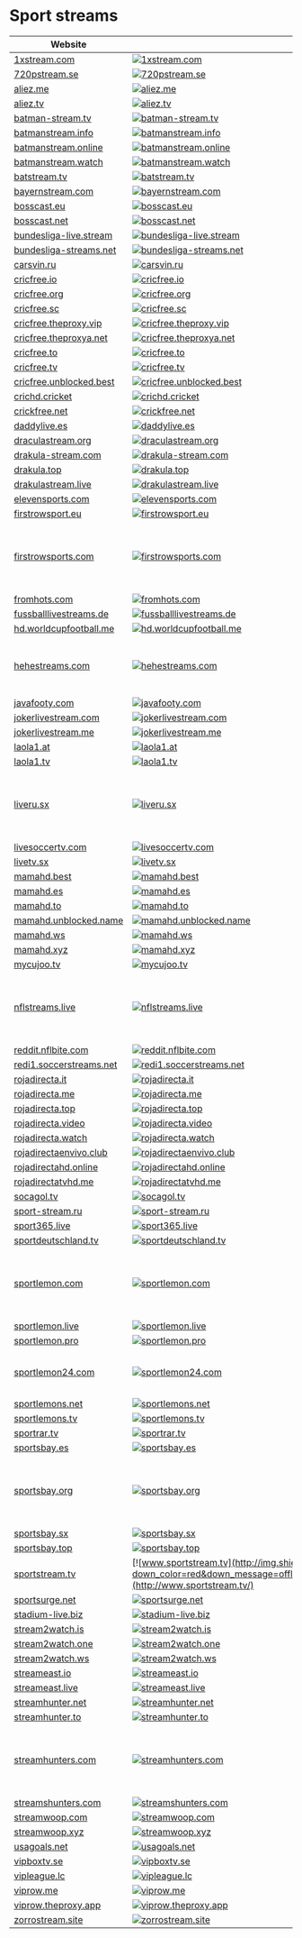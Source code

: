 # Sport streams

|Website|Status|Remark|
|-|-|-|
|[1xstream.com](http://1xstream.com/)|[![1xstream.com](https://img.shields.io/website?down_color=red&down_message=offline&up_color=green&up_message=online&url=http%3A%2F%2F1xstream.com)](http://1xstream.com/)|-|
|[720pstream.se](http://720pstream.se/)|[![720pstream.se](https://img.shields.io/website?down_color=red&down_message=offline&up_color=green&up_message=online&url=http%3A%2F%2F720pstream.se)](http://720pstream.se/)|-|
|[aliez.me](http://aliez.me/)|[![aliez.me](https://img.shields.io/website?down_color=red&down_message=offline&up_color=green&up_message=online&url=http%3A%2F%2Faliez.me)](http://aliez.me/)|-|
|[aliez.tv](https://aliez.tv/)|[![aliez.tv](https://img.shields.io/website?down_color=red&down_message=offline&up_color=green&up_message=online&url=https%3A%2F%2Faliez.tv)](https://aliez.tv/)|-|
|[batman-stream.tv](https://batman-stream.tv/)|[![batman-stream.tv](https://img.shields.io/website?down_color=red&down_message=offline&up_color=green&up_message=online&url=https%3A%2F%2Fbatman-stream.tv)](https://batman-stream.tv/)|-|
|[batmanstream.info](http://batmanstream.info/)|[![batmanstream.info](https://img.shields.io/website?down_color=red&down_message=offline&up_color=green&up_message=online&url=http%3A%2F%2Fbatmanstream.info)](http://batmanstream.info/)|-|
|[batmanstream.online](http://batmanstream.online/)|[![batmanstream.online](https://img.shields.io/website?down_color=red&down_message=offline&up_color=green&up_message=online&url=http%3A%2F%2Fbatmanstream.online)](http://batmanstream.online/)|-|
|[batmanstream.watch](http://batmanstream.watch/)|[![batmanstream.watch](https://img.shields.io/website?down_color=red&down_message=offline&up_color=green&up_message=online&url=http%3A%2F%2Fbatmanstream.watch)](http://batmanstream.watch/)|-|
|[batstream.tv](https://batstream.tv/)|[![batstream.tv](https://img.shields.io/website?down_color=red&down_message=offline&up_color=green&up_message=online&url=https%3A%2F%2Fbatstream.tv)](https://batstream.tv/)|-|
|[bayernstream.com](https://bayernstream.com/)|[![bayernstream.com](https://img.shields.io/website?down_color=red&down_message=offline&up_color=green&up_message=online&url=https%3A%2F%2Fbayernstream.com)](https://bayernstream.com/)|-|
|[bosscast.eu](http://bosscast.eu/)|[![bosscast.eu](https://img.shields.io/website?down_color=red&down_message=offline&up_color=green&up_message=online&url=http%3A%2F%2Fbosscast.eu)](http://bosscast.eu/)|-|
|[bosscast.net](http://bosscast.net/)|[![bosscast.net](https://img.shields.io/website?down_color=red&down_message=offline&up_color=green&up_message=online&url=http%3A%2F%2Fbosscast.net)](http://bosscast.net/)|-|
|[bundesliga-live.stream](https://bundesliga-live.stream/)|[![bundesliga-live.stream](https://img.shields.io/website?down_color=red&down_message=offline&up_color=green&up_message=online&url=https%3A%2F%2Fbundesliga-live.stream)](https://bundesliga-live.stream/)|-|
|[bundesliga-streams.net](https://bundesliga-streams.net/)|[![bundesliga-streams.net](https://img.shields.io/website?down_color=red&down_message=offline&up_color=green&up_message=online&url=https%3A%2F%2Fbundesliga-streams.net)](https://bundesliga-streams.net/)|-|
|[carsvin.ru](https://carsvin.ru/)|[![carsvin.ru](https://img.shields.io/website?down_color=red&down_message=offline&up_color=green&up_message=online&url=https%3A%2F%2Fcarsvin.ru)](https://carsvin.ru/)|-|
|[cricfree.io](https://cricfree.io/)|[![cricfree.io](https://img.shields.io/website?down_color=red&down_message=offline&up_color=green&up_message=online&url=https%3A%2F%2Fcricfree.io)](https://cricfree.io/)|-|
|[cricfree.org](https://cricfree.org/)|[![cricfree.org](https://img.shields.io/website?down_color=red&down_message=offline&up_color=green&up_message=online&url=https%3A%2F%2Fcricfree.org)](https://cricfree.org/)|-|
|[cricfree.sc](https://cricfree.sc/)|[![cricfree.sc](https://img.shields.io/website?down_color=red&down_message=offline&up_color=green&up_message=online&url=https%3A%2F%2Fcricfree.sc)](https://cricfree.sc/)|-|
|[cricfree.theproxy.vip](https://cricfree.theproxy.vip/)|[![cricfree.theproxy.vip](https://img.shields.io/website?down_color=red&down_message=offline&up_color=green&up_message=online&url=https%3A%2F%2Fcricfree.theproxy.vip)](https://cricfree.theproxy.vip/)|-|
|[cricfree.theproxya.net](https://cricfree.theproxya.net/)|[![cricfree.theproxya.net](https://img.shields.io/website?down_color=red&down_message=offline&up_color=green&up_message=online&url=https%3A%2F%2Fcricfree.theproxya.net)](https://cricfree.theproxya.net/)|-|
|[cricfree.to](https://cricfree.to/)|[![cricfree.to](https://img.shields.io/website?down_color=red&down_message=offline&up_color=green&up_message=online&url=https%3A%2F%2Fcricfree.to)](https://cricfree.to/)|-|
|[cricfree.tv](https://cricfree.tv/)|[![cricfree.tv](https://img.shields.io/website?down_color=red&down_message=offline&up_color=green&up_message=online&url=https%3A%2F%2Fcricfree.tv)](https://cricfree.tv/)|-|
|[cricfree.unblocked.best](https://cricfree.unblocked.best/)|[![cricfree.unblocked.best](https://img.shields.io/website?down_color=red&down_message=offline&up_color=green&up_message=online&url=https%3A%2F%2Fcricfree.unblocked.best)](https://cricfree.unblocked.best/)|-|
|[crichd.cricket](https://crichd.cricket/)|[![crichd.cricket](https://img.shields.io/website?down_color=red&down_message=offline&up_color=green&up_message=online&url=https%3A%2F%2Fcrichd.cricket)](https://crichd.cricket/)|-|
|[crickfree.net](https://crickfree.net/)|[![crickfree.net](https://img.shields.io/website?down_color=red&down_message=offline&up_color=green&up_message=online&url=https%3A%2F%2Fcrickfree.net)](https://crickfree.net/)|-|
|[daddylive.es](http://daddylive.es/)|[![daddylive.es](https://img.shields.io/website?down_color=red&down_message=offline&up_color=green&up_message=online&url=http%3A%2F%2Fdaddylive.es)](http://daddylive.es/)|-|
|[draculastream.org](http://draculastream.org/)|[![draculastream.org](https://img.shields.io/website?down_color=red&down_message=offline&up_color=green&up_message=online&url=http%3A%2F%2Fdraculastream.org)](http://draculastream.org/)|-|
|[drakula-stream.com](https://drakula-stream.com/)|[![drakula-stream.com](https://img.shields.io/website?down_color=red&down_message=offline&up_color=green&up_message=online&url=https%3A%2F%2Fdrakula-stream.com)](https://drakula-stream.com/)|-|
|[drakula.top](http://drakula.top/)|[![drakula.top](https://img.shields.io/website?down_color=red&down_message=offline&up_color=green&up_message=online&url=http%3A%2F%2Fdrakula.top)](http://drakula.top/)|-|
|[drakulastream.live](https://drakulastream.live/)|[![drakulastream.live](https://img.shields.io/website?down_color=red&down_message=offline&up_color=green&up_message=online&url=https%3A%2F%2Fdrakulastream.live)](https://drakulastream.live/)|-|
|[elevensports.com](https://elevensports.com/)|[![elevensports.com](https://img.shields.io/website?down_color=red&down_message=offline&up_color=green&up_message=online&url=https%3A%2F%2Felevensports.com)](https://elevensports.com/)|-|
|[firstrowsport.eu](https://firstrowsport.eu/)|[![firstrowsport.eu](https://img.shields.io/website?down_color=red&down_message=offline&up_color=green&up_message=online&url=https%3A%2F%2Ffirstrowsport.eu)](https://firstrowsport.eu/)|-|
|[firstrowsports.com](https://firstrowsports.com/)|[![firstrowsports.com](https://img.shields.io/website?down_color=red&down_message=offline&up_color=green&up_message=online&url=https%3A%2F%2Ffirstrowsports.com)](https://firstrowsports.com/)|⚠️ Seems to be offline. Reasons are unknown.|
|[fromhots.com](https://fromhots.com/)|[![fromhots.com](https://img.shields.io/website?down_color=red&down_message=offline&up_color=green&up_message=online&url=https%3A%2F%2Ffromhots.com)](https://fromhots.com/)|-|
|[fussballlivestreams.de](https://fussballlivestreams.de/)|[![fussballlivestreams.de](https://img.shields.io/website?down_color=red&down_message=offline&up_color=green&up_message=online&url=https%3A%2F%2Ffussballlivestreams.de)](https://fussballlivestreams.de/)|-|
|[hd.worldcupfootball.me](https://hd.worldcupfootball.me/)|[![hd.worldcupfootball.me](https://img.shields.io/website?down_color=red&down_message=offline&up_color=green&up_message=online&url=https%3A%2F%2Fhd.worldcupfootball.me)](https://hd.worldcupfootball.me/)|-|
|[hehestreams.com](http://hehestreams.com/)|[![hehestreams.com](https://img.shields.io/website?down_color=red&down_message=offline&up_color=green&up_message=online&url=http%3A%2F%2Fhehestreams.com)](http://hehestreams.com/)|⚠️ Seems to be offline. ACE takedown.|
|[javafooty.com](https://javafooty.com/)|[![javafooty.com](https://img.shields.io/website?down_color=red&down_message=offline&up_color=green&up_message=online&url=https%3A%2F%2Fjavafooty.com)](https://javafooty.com/)|-|
|[jokerlivestream.com](https://jokerlivestream.com/)|[![jokerlivestream.com](https://img.shields.io/website?down_color=red&down_message=offline&up_color=green&up_message=online&url=https%3A%2F%2Fjokerlivestream.com)](https://jokerlivestream.com/)|-|
|[jokerlivestream.me](https://jokerlivestream.me/)|[![jokerlivestream.me](https://img.shields.io/website?down_color=red&down_message=offline&up_color=green&up_message=online&url=https%3A%2F%2Fjokerlivestream.me)](https://jokerlivestream.me/)|-|
|[laola1.at](https://laola1.at/)|[![laola1.at](https://img.shields.io/website?down_color=red&down_message=offline&up_color=green&up_message=online&url=https%3A%2F%2Flaola1.at)](https://laola1.at/)|-|
|[laola1.tv](https://laola1.tv/)|[![laola1.tv](https://img.shields.io/website?down_color=red&down_message=offline&up_color=green&up_message=online&url=https%3A%2F%2Flaola1.tv)](https://laola1.tv/)|-|
|[liveru.sx](http://liveru.sx/)|[![liveru.sx](https://img.shields.io/website?down_color=red&down_message=offline&up_color=green&up_message=online&url=http%3A%2F%2Fliveru.sx)](http://liveru.sx/)|⚠️ Seems to be offline. Reasons are unknown.|
|[livesoccertv.com](https://livesoccertv.com/)|[![livesoccertv.com](https://img.shields.io/website?down_color=red&down_message=offline&up_color=green&up_message=online&url=https%3A%2F%2Flivesoccertv.com)](https://livesoccertv.com/)|-|
|[livetv.sx](http://livetv.sx/)|[![livetv.sx](https://img.shields.io/website?down_color=red&down_message=offline&up_color=green&up_message=online&url=http%3A%2F%2Flivetv.sx)](http://livetv.sx/)|-|
|[mamahd.best](https://mamahd.best/)|[![mamahd.best](https://img.shields.io/website?down_color=red&down_message=offline&up_color=green&up_message=online&url=https%3A%2F%2Fmamahd.best)](https://mamahd.best/)|-|
|[mamahd.es](https://mamahd.es/)|[![mamahd.es](https://img.shields.io/website?down_color=red&down_message=offline&up_color=green&up_message=online&url=https%3A%2F%2Fmamahd.es)](https://mamahd.es/)|-|
|[mamahd.to](https://mamahd.to/)|[![mamahd.to](https://img.shields.io/website?down_color=red&down_message=offline&up_color=green&up_message=online&url=https%3A%2F%2Fmamahd.to)](https://mamahd.to/)|-|
|[mamahd.unblocked.name](https://mamahd.unblocked.name/)|[![mamahd.unblocked.name](https://img.shields.io/website?down_color=red&down_message=offline&up_color=green&up_message=online&url=https%3A%2F%2Fmamahd.unblocked.name)](https://mamahd.unblocked.name/)|-|
|[mamahd.ws](https://mamahd.ws/)|[![mamahd.ws](https://img.shields.io/website?down_color=red&down_message=offline&up_color=green&up_message=online&url=https%3A%2F%2Fmamahd.ws)](https://mamahd.ws/)|-|
|[mamahd.xyz](http://mamahd.xyz/)|[![mamahd.xyz](https://img.shields.io/website?down_color=red&down_message=offline&up_color=green&up_message=online&url=http%3A%2F%2Fmamahd.xyz)](http://mamahd.xyz/)|-|
|[mycujoo.tv](https://mycujoo.tv/)|[![mycujoo.tv](https://img.shields.io/website?down_color=red&down_message=offline&up_color=green&up_message=online&url=http%3A%2F%2Fmycujoo.tv)](https://mycujoo.tv/)|-|
|[nflstreams.live](https://nflstreams.live/)|[![nflstreams.live](https://img.shields.io/website?down_color=red&down_message=offline&up_color=green&up_message=online&url=https%3A%2F%2Fnflstreams.live)](https://nflstreams.live/)|⚠️ Seems to be offline. Reasons are unknown.|
|[reddit.nflbite.com](https://reddit.nflbite.com/)|[![reddit.nflbite.com](https://img.shields.io/website?down_color=red&down_message=offline&up_color=green&up_message=online&url=https%3A%2F%2Freddit.nflbite.com)](https://reddit.nflbite.com/)|-|
|[redi1.soccerstreams.net](https://redi1.soccerstreams.net/)|[![redi1.soccerstreams.net](https://img.shields.io/website?down_color=red&down_message=offline&up_color=green&up_message=online&url=https%3A%2F%2Fredi1.soccerstreams.net)](https://redi1.soccerstreams.net/)|-|
|[rojadirecta.it](https://rojadirecta.it/)|[![rojadirecta.it](https://img.shields.io/website?down_color=red&down_message=offline&up_color=green&up_message=online&url=https%3A%2F%2Frojadirecta.it)](https://rojadirecta.it/)|-|
|[rojadirecta.me](http://rojadirecta.me/)|[![rojadirecta.me](https://img.shields.io/website?down_color=red&down_message=offline&up_color=green&up_message=online&url=https%3A%2F%2Frojadirecta.me)](http://rojadirecta.me/)|-|
|[rojadirecta.top](https://rojadirecta.top/)|[![rojadirecta.top](https://img.shields.io/website?down_color=red&down_message=offline&up_color=green&up_message=online&url=https%3A%2F%2Frojadirecta.top)](https://rojadirecta.top/)|-|
|[rojadirecta.video](https://rojadirecta.video/)|[![rojadirecta.video](https://img.shields.io/website?down_color=red&down_message=offline&up_color=green&up_message=online&url=https%3A%2F%2Frojadirecta.video)](https://rojadirecta.video/)|-|
|[rojadirecta.watch](https://rojadirecta.watch/)|[![rojadirecta.watch](https://img.shields.io/website?down_color=red&down_message=offline&up_color=green&up_message=online&url=https%3A%2F%2Frojadirecta.watch)](https://rojadirecta.watch/)|-|
|[rojadirectaenvivo.club](https://rojadirectaenvivo.club/)|[![rojadirectaenvivo.club](https://img.shields.io/website?down_color=red&down_message=offline&up_color=green&up_message=online&url=https%3A%2F%2Frojadirectaenvivo.club)](https://rojadirectaenvivo.club/)|-|
|[rojadirectahd.online](https://rojadirectahd.online/)|[![rojadirectahd.online](https://img.shields.io/website?down_color=red&down_message=offline&up_color=green&up_message=online&url=https%3A%2F%2Frojadirectahd.online)](https://rojadirectahd.online/)|-|
|[rojadirectatvhd.me](https://rojadirectatvhd.me/)|[![rojadirectatvhd.me](https://img.shields.io/website?down_color=red&down_message=offline&up_color=green&up_message=online&url=https%3A%2F%2Frojadirectatvhd.me)](https://rojadirectatvhd.me/)|-|
|[socagol.tv](https://socagol.tv/)|[![socagol.tv](https://img.shields.io/website?down_color=red&down_message=offline&up_color=green&up_message=online&url=https%3A%2F%2Fsocagol.tv)](https://socagol.tv/)|-|
|[sport-stream.ru](https://sport-stream.ru/)|[![sport-stream.ru](https://img.shields.io/website?down_color=red&down_message=offline&up_color=green&up_message=online&url=https%3A%2F%2Fsport-stream.ru)](https://sport-stream.ru/)|-|
|[sport365.live](http://sport365.live/)|[![sport365.live](https://img.shields.io/website?down_color=red&down_message=offline&up_color=green&up_message=online&url=http%3A%2F%2Fsport365.live)](http://sport365.live/)|-|
|[sportdeutschland.tv](https://sportdeutschland.tv/)|[![sportdeutschland.tv](https://img.shields.io/website?down_color=red&down_message=offline&up_color=green&up_message=online&url=https%3A%2F%2Fsportdeutschland.tv)](https://sportdeutschland.tv/)|-|
|[sportlemon.com](http://sportlemon.com/)|[![sportlemon.com](http://img.shields.io/website?down_color=red&down_message=offline&up_color=green&up_message=online&url=http%3A%2F%2Fsportlemon.com)](http://sportlemon.com/)|⚠️ Seems to be offline. Reasons are unknown.|
|[sportlemon.live](https://sportlemon.live/)|[![sportlemon.live](https://img.shields.io/website?down_color=red&down_message=offline&up_color=green&up_message=online&url=https%3A%2F%2Fsportlemon.live)](https://sportlemon.live/)|-|
|[sportlemon.pro](https://sportlemon.pro/)|[![sportlemon.pro](https://img.shields.io/website?down_color=red&down_message=offline&up_color=green&up_message=online&url=https%3A%2F%2Fsportlemon.pro)](https://sportlemon.pro/)|-|
|[sportlemon24.com](https://sportlemon24.com/)|[![sportlemon24.com](https://img.shields.io/website?down_color=red&down_message=offline&up_color=green&up_message=online&url=https%3A%2F%2Fsportlemon24.com)](https://sportlemon24.com/)|⚠️ Seems to have no streams.|
|[sportlemons.net](http://sportlemons.net/)|[![sportlemons.net](https://img.shields.io/website?down_color=red&down_message=offline&up_color=green&up_message=online&url=http%3A%2F%2Fsportlemons.net)](http://sportlemons.net/)|-|
|[sportlemons.tv](http://sportlemons.tv/)|[![sportlemons.tv](https://img.shields.io/website?down_color=red&down_message=offline&up_color=green&up_message=online&url=http%3A%2F%2Fsportlemons.tv)](http://sportlemons.tv/)|-|
|[sportrar.tv](https://sportrar.tv/)|[![sportrar.tv](https://img.shields.io/website?down_color=red&down_message=offline&up_color=green&up_message=online&url=https%3A%2F%2Fsportrar.tv)](https://sportrar.tv/)|-|
|[sportsbay.es](http://sportsbay.es/)|[![sportsbay.es](https://img.shields.io/website?down_color=red&down_message=offline&up_color=green&up_message=online&url=http%3A%2F%2Fsportsbay.es)](http://sportsbay.es/)|-|
|[sportsbay.org](https://sportsbay.org/)|[![sportsbay.org](https://img.shields.io/website?down_color=red&down_message=offline&up_color=green&up_message=online&url=https%3A%2F%2Fsportsbay.org)](https://sportsbay.org/)|⚠️ Seems to be offline. Reasons are unknown.|
|[sportsbay.sx](http://sportsbay.sx/)|[![sportsbay.sx](https://img.shields.io/website?down_color=red&down_message=offline&up_color=green&up_message=online&url=http%3A%2F%2Fsportsbay.sx)](http://sportsbay.sx/)|-|
|[sportsbay.top](https://sportsbay.top/)|[![sportsbay.top](https://img.shields.io/website?down_color=red&down_message=offline&up_color=green&up_message=online&url=https%3A%2F%2Fsportsbay.top)](https://sportsbay.top/)|-|
|[sportstream.tv](http://www.sportstream.tv/)|[![www.sportstream.tv](http://img.shields.io/website?down_color=red&down_message=offline&up_color=green&up_message=online&url=http%3A%2F%2Fwww.sportstream.tv)](http://www.sportstream.tv/)|-|
|[sportsurge.net](https://sportsurge.net/)|[![sportsurge.net](https://img.shields.io/website?down_color=red&down_message=offline&up_color=green&up_message=online&url=https%3A%2F%2Fsportsurge.net)](https://sportsurge.net/)|-|
|[stadium-live.biz](https://stadium-live.biz/)|[![stadium-live.biz](https://img.shields.io/website?down_color=red&down_message=offline&up_color=green&up_message=online&url=https%3A%2F%2Fstadium-live.biz)](https://stadium-live.biz/)|-|
|[stream2watch.is](https://stream2watch.is/)|[![stream2watch.is](https://img.shields.io/website?down_color=red&down_message=offline&up_color=green&up_message=online&url=https%3A%2F%2Fstream2watch.is)](https://stream2watch.is/)|-|
|[stream2watch.one](https://stream2watch.one/)|[![stream2watch.one](https://img.shields.io/website?down_color=red&down_message=offline&up_color=green&up_message=online&url=https%3A%2F%2Fstream2watch.one)](https://stream2watch.one/)|-|
|[stream2watch.ws](https://stream2watch.ws/)|[![stream2watch.ws](https://img.shields.io/website?down_color=red&down_message=offline&up_color=green&up_message=online&url=https%3A%2F%2Fstream2watch.ws)](https://stream2watch.ws/)|-|
|[streameast.io](https://streameast.io/)|[![streameast.io](https://img.shields.io/website?down_color=red&down_message=offline&up_color=green&up_message=online&url=https%3A%2F%2Fstreameast.io)](https://streameast.io/)|-|
|[streameast.live](https://streameast.live/)|[![streameast.live](https://img.shields.io/website?down_color=red&down_message=offline&up_color=green&up_message=online&url=https%3A%2F%2Fstreameast.live)](https://streameast.live/)|-|
|[streamhunter.net](https://streamhunter.net/)|[![streamhunter.net](https://img.shields.io/website?down_color=red&down_message=offline&up_color=green&up_message=online&url=https%3A%2F%2Fstreamhunter.net)](https://streamhunter.net/)|-|
|[streamhunter.to](https://streamhunter.to/)|[![streamhunter.to](https://img.shields.io/website?down_color=red&down_message=offline&up_color=green&up_message=online&url=https%3A%2F%2Fstreamhunter.to)](https://streamhunter.to/)|-|
|[streamhunters.com](https://streamhunters.com/)|[![streamhunters.com](https://img.shields.io/website?down_color=red&down_message=offline&up_color=green&up_message=online&url=https%3A%2F%2Fstreamhunters.com)](https://streamhunters.com/)|⚠️ Seems to be offline. Reasons are unknown.|
|[streamshunters.com](http://streamshunters.com/)|[![streamshunters.com](https://img.shields.io/website?down_color=red&down_message=offline&up_color=green&up_message=online&url=http%3A%2F%2Fstreamshunters.com)](http://streamshunters.com/)|-|
|[streamwoop.com](https://streamwoop.com/)|[![streamwoop.com](https://img.shields.io/website?down_color=red&down_message=offline&up_color=green&up_message=online&url=https%3A%2F%2Fstreamwoop.com)](https://streamwoop.com/)|-|
|[streamwoop.xyz](https://streamwoop.xyz/)|[![streamwoop.xyz](https://img.shields.io/website?down_color=red&down_message=offline&up_color=green&up_message=online&url=https%3A%2F%2Fstreamwoop.xyz)](https://streamwoop.xyz/)|-|
|[usagoals.net](https://usagoals.net/)|[![usagoals.net](https://img.shields.io/website?down_color=red&down_message=offline&up_color=green&up_message=online&url=https%3A%2F%2Fusagoals.net)](https://usagoals.net/)|-|
|[vipboxtv.se](https://vipboxtv.se/)|[![vipboxtv.se](https://img.shields.io/website?down_color=red&down_message=offline&up_color=green&up_message=online&url=https%3A%2F%2Fvipboxtv.se)](https://vipboxtv.se/)|-|
|[vipleague.lc](https://vipleague.lc/)|[![vipleague.lc](https://img.shields.io/website?down_color=red&down_message=offline&up_color=green&up_message=online&url=https%3A%2F%2Fvipleague.lc)](https://vipleague.lc/)|-|
|[viprow.me](https://viprow.me/)|[![viprow.me](https://img.shields.io/website?down_color=red&down_message=offline&up_color=green&up_message=online&url=https%3A%2F%2Fviprow.me)](https://viprow.me/)|-|
|[viprow.theproxy.app](https://viprow.theproxy.app/)|[![viprow.theproxy.app](https://img.shields.io/website?down_color=red&down_message=offline&up_color=green&up_message=online&url=https%3A%2F%2Fviprow.theproxy.app)](https://viprow.theproxy.app/)|-|
|[zorrostream.site](https://zorrostream.site/)|[![zorrostream.site](https://img.shields.io/website?down_color=red&down_message=offline&up_color=green&up_message=online&url=https%3A%2F%2Fzorrostream.site)](https://zorrostream.site/)|-|
